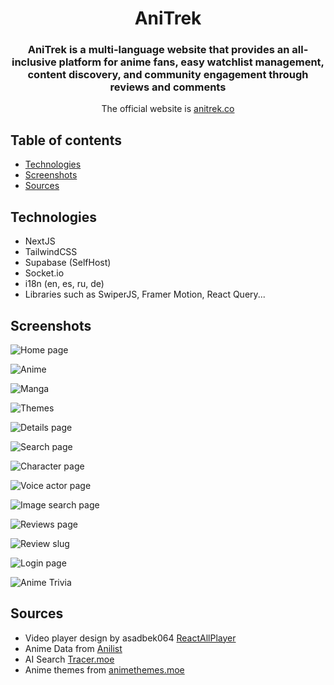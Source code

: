 <div style="text-align: center;">
<h1>AniTrek</h1>

### AniTrek is a multi-language website that provides an all-inclusive platform for anime fans, easy watchlist management, content discovery, and community engagement through reviews and comments


The official website is [anitrek.co](https://anitrek.co)

</div>

## Table of contents

- [Technologies](#technologies)
- [Screenshots](#screenshots)
- [Sources](#sources)

## Technologies

- NextJS
- TailwindCSS
- Supabase (SelfHost)
- Socket.io
- i18n (en, es, ru, de)
- Libraries such as SwiperJS, Framer Motion, React Query...

## Screenshots

![Home page](https://cdn.discordapp.com/attachments/1152701701724315718/1152701738567090176/localhost_3000_.png)

![Anime](https://cdn.discordapp.com/attachments/1152701701724315718/1152701737942134894/localhost_3000__1.png)

![Manga](https://cdn.discordapp.com/attachments/1152701701724315718/1152701736977436862/localhost_3000__2.png)

![Themes](https://cdn.discordapp.com/attachments/1152701701724315718/1152701735475875971/localhost_3000_themes.png)

![Details page](https://cdn.discordapp.com/attachments/1152701701724315718/1152701733965926551/localhost_3000_home_1.png)

![Search page](https://cdn.discordapp.com/attachments/1152701701724315718/1152701734632828968/localhost_3000_home.png)

![Character page](https://cdn.discordapp.com/attachments/1152701701724315718/1152701732967690410/localhost_3000_home_2.png)

![Voice actor page](https://cdn.discordapp.com/attachments/1152701701724315718/1152701732263039056/localhost_3000_home_3.png)

![Image search page](https://cdn.discordapp.com/attachments/1152701701724315718/1152701736625127504/localhost_3000__3.png)

![Reviews page](https://cdn.discordapp.com/attachments/1152701701724315718/1152702353376546969/localhost_3000__6.png)

![Review slug](https://cdn.discordapp.com/attachments/1152701701724315718/1152702353892442142/localhost_3000__7.png)

![Login page](https://cdn.discordapp.com/attachments/1152701701724315718/1152705139732393994/localhost_3000_login_redirectedFrom_trivia.png)

![Anime Trivia](https://cdn.discordapp.com/attachments/1152701701724315718/1152701736105025707/localhost_3000__4.png)


## Sources

- Video player design by asadbek064 [ReactAllPlayer](https://reactallplayer.asadbek.dev/)
- Anime Data from [Anilist](anilist.co)
- AI Search [Tracer.moe](https://trace.moe/)
- Anime themes from [animethemes.moe](https://animethemes.moe/)

<!-- ## Installation

See [INSTALLATION.md](INSTALLATION.md) -->
